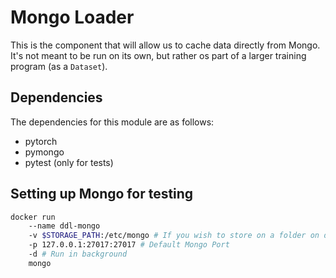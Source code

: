 # Mongo Loader

This is the component that will allow us to cache data directly from Mongo. It's not meant to be run on its own, but rather os part of a larger training program (as a `Dataset`).

## Dependencies

The dependencies for this module are as follows:

- pytorch
- pymongo
- pytest (only for tests)


## Setting up Mongo for testing

```bash
docker run
	--name ddl-mongo
	-v $STORAGE_PATH:/etc/mongo # If you wish to store on a folder on disk, the first must be an absolute path. Otherwise, can be volume name.
	-p 127.0.0.1:27017:27017 # Default Mongo Port
	-d # Run in background
	mongo
```
